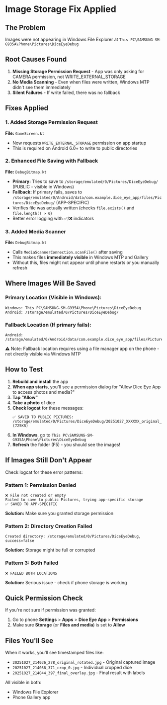 # Image Storage Fix Applied

## The Problem
Images were not appearing in Windows File Explorer at `This PC\SAMSUNG-SM-G935A\Phone\Pictures\DiceEyeDebug`

## Root Causes Found
1. **Missing Storage Permission Request** - App was only asking for CAMERA permission, not WRITE_EXTERNAL_STORAGE
2. **No Media Scanning** - Even when files were written, Windows MTP didn't see them immediately
3. **Silent Failures** - If write failed, there was no fallback

## Fixes Applied

### 1. Added Storage Permission Request
**File:** `GameScreen.kt`
- Now requests `WRITE_EXTERNAL_STORAGE` permission on app startup
- This is required on Android 6.0+ to write to public directories

### 2. Enhanced File Saving with Fallback
**File:** `DebugBitmap.kt`
- **Primary:** Tries to save to `/storage/emulated/0/Pictures/DiceEyeDebug/` (PUBLIC - visible in Windows)
- **Fallback:** If primary fails, saves to `/storage/emulated/0/Android/data/com.example.dice_eye_app/files/Pictures/DiceEyeDebug/` (APP-SPECIFIC)
- Verifies file was actually written (checks `file.exists()` and `file.length() > 0`)
- Better error logging with ✅/❌ indicators

### 3. Added Media Scanner
**File:** `DebugBitmap.kt`
- Calls `MediaScannerConnection.scanFile()` after saving
- This makes files **immediately visible** in Windows MTP and Gallery
- Without this, files might not appear until phone restarts or you manually refresh

## Where Images Will Be Saved

### Primary Location (Visible in Windows):
```
Windows: This PC\SAMSUNG-SM-G935A\Phone\Pictures\DiceEyeDebug
Android: /storage/emulated/0/Pictures/DiceEyeDebug/
```

### Fallback Location (If primary fails):
```
Android: /storage/emulated/0/Android/data/com.example.dice_eye_app/files/Pictures/DiceEyeDebug/
```
⚠️ Note: Fallback location requires using a file manager app on the phone - not directly visible via Windows MTP

## How to Test

1. **Rebuild and install** the app
2. **When app starts**, you'll see a permission dialog for "Allow Dice Eye App to access photos and media?"
3. **Tap "Allow"**
4. **Take a photo** of dice
5. **Check logcat** for these messages:
   ```
   ✅ SAVED TO PUBLIC PICTURES: /storage/emulated/0/Pictures/DiceEyeDebug/20251027_XXXXXX_original_rotated.jpg (725KB)
   ```
6. **In Windows**, go to `This PC\SAMSUNG-SM-G935A\Phone\Pictures\DiceEyeDebug`
7. **Refresh** the folder (F5) - you should see the images!

## If Images Still Don't Appear

Check logcat for these error patterns:

### Pattern 1: Permission Denied
```
❌ File not created or empty
Failed to save to public Pictures, trying app-specific storage
✅ SAVED TO APP-SPECIFIC
```
**Solution:** Make sure you granted storage permission

### Pattern 2: Directory Creation Failed
```
Created directory: /storage/emulated/0/Pictures/DiceEyeDebug, success=false
```
**Solution:** Storage might be full or corrupted

### Pattern 3: Both Failed
```
❌ FAILED BOTH LOCATIONS
```
**Solution:** Serious issue - check if phone storage is working

## Quick Permission Check

If you're not sure if permission was granted:
1. Go to phone **Settings** > **Apps** > **Dice Eye App** > **Permissions**
2. Make sure **Storage** (or **Files and media**) is set to **Allow**

## Files You'll See

When it works, you'll see timestamped files like:
- `20251027_214036_278_original_rotated.jpg` - Original captured image
- `20251027_214038_371_crop_0.jpg` - Individual cropped dice
- `20251027_214044_397_final_overlay.jpg` - Final result with labels

All visible in both:
- Windows File Explorer
- Phone Gallery app

